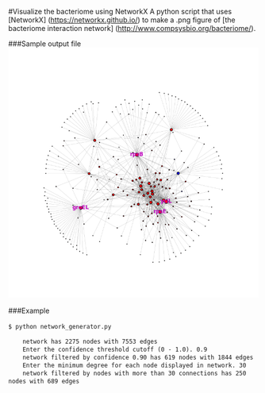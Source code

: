 #Visualize the bacteriome using NetworkX
A python script that uses [NetworkX] (https://networkx.github.io/) to make a .png figure of [the bacteriome interaction network] (http://www.compsysbio.org/bacteriome/).

###Sample output file
![output file](/output.png)

###Example


`$ python network_generator.py`
```	
	network has 2275 nodes with 7553 edges
	Enter the confidence threshold cutoff (0 - 1.0). 0.9
	network filtered by confidence 0.90 has 619 nodes with 1844 edges
	Enter the minimum degree for each node displayed in network. 30
	network filtered by nodes with more than 30 connections has 250 nodes with 689 edges
```